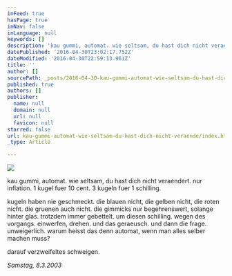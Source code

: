 ```yaml
---
inFeed: true
hasPage: true
inNav: false
inLanguage: null
keywords: []
description: 'kau gummi, automat. wie seltsam, du hast dich nicht veraendert. nur inflation. 1 kugel fuer 10 cent. 3 kugeln fuer 1 schilling.'
datePublished: '2016-04-30T23:02:17.752Z'
dateModified: '2016-04-30T22:59:13.961Z'
title: ''
author: []
sourcePath: _posts/2016-04-30-kau-gummi-automat-wie-seltsam-du-hast-dich-nicht-veraende.md
published: true
authors: []
publisher:
  name: null
  domain: null
  url: null
  favicon: null
starred: false
url: kau-gummi-automat-wie-seltsam-du-hast-dich-nicht-veraende/index.html
_type: Article

---
```

![](https://the-grid-user-content.s3-us-west-2.amazonaws.com/69b9f0a8-c566-49cb-93ba-8189e6a0be05.jpg)

kau gummi, automat. wie seltsam, du hast dich nicht veraendert. nur inflation. 1 kugel fuer 10 cent. 3 kugeln fuer 1 schilling.

kugeln haben nie geschmeckt. die blauen nicht, die gelben nicht, die roten nicht. die gruenen auch nicht. die gimmicks nur begehrenswert, solange hinter glas. trotzdem immer gebettelt. um diesen schilling. wegen des vorgangs. einwerfen, drehen. und das geraeusch. und dann die frage. unweigerlich. warum heisst das denn automat, wenn man alles selber machen muss?

darauf verzweifeltes schweigen.

_Samstag, 8.3.2003_